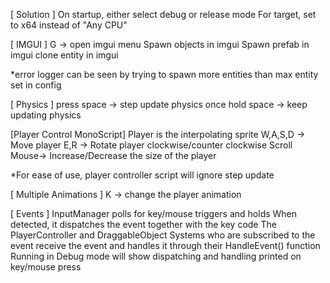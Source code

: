 
[ Solution ]
On startup, either select debug or release mode
For target, set to x64 instead of "Any CPU"

[ IMGUI ]
G -> open imgui menu
Spawn objects in imgui
Spawn prefab in imgui
clone entity in imgui

*error logger can be seen by trying to spawn more entities than max entity set in config

[ Physics ]
press space -> step update physics once
hold space -> keep updating physics

[Player Control MonoScript]
Player is the interpolating sprite
W,A,S,D -> Move player 
E,R -> Rotate player clockwise/counter clockwise
Scroll Mouse-> Increase/Decrease the size of the player

*For ease of use, player controller script will ignore step update

[ Multiple Animations ]
K -> change the player animation

[ Events ]
InputManager polls for key/mouse triggers and holds
When detected, it dispatches the event together with the key code
The PlayerController and DraggableObject Systems who are subscribed to the event
receive the event and handles it through their HandleEvent() function
Running in Debug mode will show dispatching and handling printed on key/mouse press
